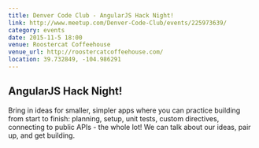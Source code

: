 ```yaml
---
title: Denver Code Club - AngularJS Hack Night!
link: http://www.meetup.com/Denver-Code-Club/events/225973639/
category: events
date: 2015-11-5 18:00
venue: Roostercat Coffeehouse
venue_url: http://roostercatcoffeehouse.com/
location: 39.732849, -104.986291
---
```

## AngularJS Hack Night!
Bring in ideas for smaller, simpler apps where you can practice building from start to finish: planning, setup, unit tests, custom directives, connecting to public APIs - the whole lot! We can talk about our ideas, pair up, and get building.
